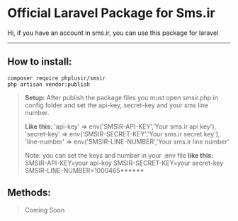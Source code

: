 Official Laravel Package for Sms.ir
===================


Hi, if you have an account in sms.ir, you can use this package for laravel

----------


How to install:
-------------

    composer require phplusir/smsir
    php artisan vendor:publish

> **Setup:**
> After publish the package files you must open smsir.php in config folder and set the api-key, secret-key and your sms line number.
> 
> **Like this:**
	'api-key' => env('SMSIR-API-KEY','Your sms.ir api key'),
	'secret-key' => env('SMSIR-SECRET-KEY','Your sms.ir secret key'),
	'line-number' => env('SMSIR-LINE-NUMBER','Your sms.ir line number'
> 
> Note:
you can set the keys and number in your .env file
> **like this:**
> SMSIR-API-KEY=your api-key
> SMSIR-SECRET-KEY=your secret-key
> SMSIR-LINE-NUMBER=1000465******



Methods:
-------------

> Coming Soon

